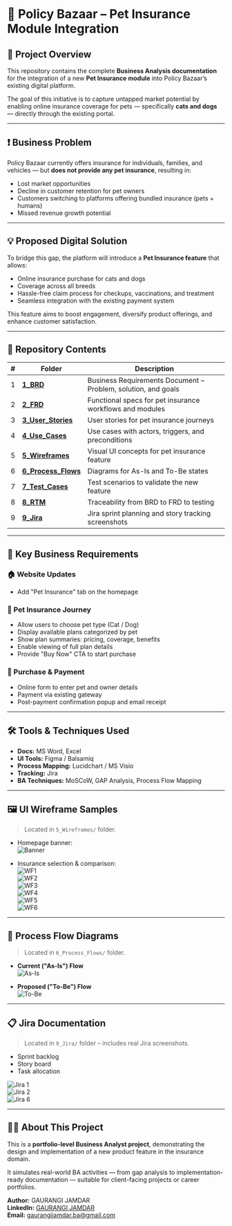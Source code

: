 # 🐾 Policy Bazaar – Pet Insurance Module Integration

## 📌 Project Overview
This repository contains the complete **Business Analysis documentation** for the integration of a new **Pet Insurance module** into Policy Bazaar’s existing digital platform.

The goal of this initiative is to capture untapped market potential by enabling online insurance coverage for pets — specifically **cats and dogs** — directly through the existing portal.

---

## ❗ Business Problem
Policy Bazaar currently offers insurance for individuals, families, and vehicles — but **does not provide any pet insurance**, resulting in:

- Lost market opportunities  
- Decline in customer retention for pet owners  
- Customers switching to platforms offering bundled insurance (pets + humans)  
- Missed revenue growth potential  

---

## 💡 Proposed Digital Solution
To bridge this gap, the platform will introduce a **Pet Insurance feature** that allows:

- Online insurance purchase for cats and dogs  
- Coverage across all breeds  
- Hassle-free claim process for checkups, vaccinations, and treatment  
- Seamless integration with the existing payment system  

This feature aims to boost engagement, diversify product offerings, and enhance customer satisfaction.

---

## 📂 Repository Contents

| # | Folder | Description |
|---|--------|-------------|
| 1 | [**1_BRD**](1_BRD/) | Business Requirements Document – Problem, solution, and goals |
| 2 | [**2_FRD**](2_FRD/) | Functional specs for pet insurance workflows and modules |
| 3 | [**3_User_Stories**](3_User_Stories/) | User stories for pet insurance journeys |
| 4 | [**4_Use_Cases**](4_Use_Cases/) | Use cases with actors, triggers, and preconditions |
| 5 | [**5_Wireframes**](5_Wireframes/) | Visual UI concepts for pet insurance feature |
| 6 | [**6_Process_Flows**](6_Process_Flows/) | Diagrams for As-Is and To-Be states |
| 7 | [**7_Test_Cases**](7_Test_Cases/) | Test scenarios to validate the new feature |
| 8 | [**8_RTM**](8_RTM/) | Traceability from BRD to FRD to testing |
| 9 | [**9_Jira**](9_Jira/) | Jira sprint planning and story tracking screenshots |

---

## 🧾 Key Business Requirements

### 🏠 Website Updates
- Add "Pet Insurance" tab on the homepage  

### 🐶 Pet Insurance Journey
- Allow users to choose pet type (Cat / Dog)  
- Display available plans categorized by pet  
- Show plan summaries: pricing, coverage, benefits  
- Enable viewing of full plan details  
- Provide "Buy Now" CTA to start purchase  

### 🧾 Purchase & Payment
- Online form to enter pet and owner details  
- Payment via existing gateway  
- Post-payment confirmation popup and email receipt  

---

## 🛠 Tools & Techniques Used

- **Docs:** MS Word, Excel  
- **UI Tools:** Figma / Balsamiq  
- **Process Mapping:** Lucidchart / MS Visio  
- **Tracking:** Jira  
- **BA Techniques:** MoSCoW, GAP Analysis, Process Flow Mapping  

---

## 🖼️ UI Wireframe Samples

> Located in `5_Wireframes/` folder.

- Homepage banner:  
  ![Banner](5_Wireframes/PolicyBazaar_Banner.png)

- Insurance selection & comparison:  
  ![WF1](5_Wireframes/Wireframe_1.png)  
  ![WF2](5_Wireframes/Wireframe_2.png)  
  ![WF3](5_Wireframes/Wireframe_3.png)  
  ![WF4](5_Wireframes/Wireframe_4.png)  
  ![WF5](5_Wireframes/Wireframe_5.png)  
  ![WF6](5_Wireframes/Wireframe_6.png)

---

## 🔄 Process Flow Diagrams

> Located in `6_Process_Flows/` folder.

- **Current ("As-Is") Flow**  
  ![As-Is](6_Process_Flows/As%20-%20Is%20Process%20Flow.jpg)

- **Proposed ("To-Be") Flow**  
  ![To-Be](6_Process_Flows/To%20-%20Be%20Process%20Flow.png)

---

## 📋 Jira Documentation

> Located in `9_Jira/` folder – includes real Jira screenshots.

- Sprint backlog  
- Story board  
- Task allocation  

![Jira 1](9_Jira/jira%20ss_1.png)  
![Jira 2](9_Jira/jira%20ss_2.png)  
![Jira 6](9_Jira/jira%20ss_6.png)

---

## 👩‍💼 About This Project

This is a **portfolio-level Business Analyst project**, demonstrating the design and implementation of a new product feature in the insurance domain.

It simulates real-world BA activities — from gap analysis to implementation-ready documentation — suitable for client-facing projects or career portfolios.

**Author:** GAURANGI JAMDAR  
**LinkedIn:** [GAURANGI JAMDAR](https://www.linkedin.com/in/gaurangi-jamdar-538b4b379)  
**Email:** gaurangijamdar.ba@gmail.com
